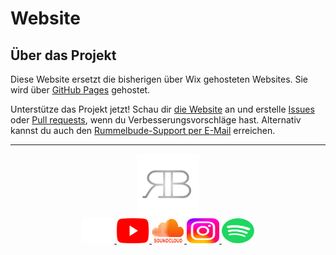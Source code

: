 # Website

## Über das Projekt
Diese Website ersetzt die bisherigen über Wix gehosteten Websites. Sie wird über [GitHub Pages](https://github.io) gehostet.

Unterstütze das Projekt jetzt! Schau dir [die Website](https://rummelbude.github.io/website) an und erstelle [Issues](https://github.com/Rummelbude/website/issues) oder [Pull requests](https://github.com/Rummelbude/website/pulls), wenn du Verbesserungsvorschläge hast.
Alternativ kannst du auch den [Rummelbude-Support per E-Mail](mailto:sup.rummelbude_musik@gmx.de) erreichen.

---

<div align="center">
    <img src="images/logo/logo-trans.png" alt="Logo" height="100" width="100"><br>
    <a href="https://rmlbu.de">
        <img src="images/links/Website.svg" width="52" height="40" alt="Website">
    </a>
    <a href="https://www.youtube.com/@rummelbude_musik?sub_confirmation=1">
        <img src="images/links/YouTube.svg" width="52" height="40" alt="YouTube">
    </a>
    <a href="https://www.soundcloud.com/rummelbude_musik">
        <img src="images/links/SoundCloud.svg" width="52" height="40" alt="SoundCloud">
    </a>
    <a href="https://www.instagram.com/rummelbude_musik">
        <img src="images/links/Instagram.svg" width="52" height="40" alt="Instagram">
    </a>
    <a href="https://open.spotify.com/artist/3jALLbtdonhfbGK6xyVnXq">
        <img src="images/links/Spotify.svg" width="52" height="40" alt="Spotify">
    </a>
</div>